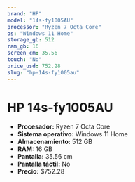 ```yaml
---
brand: "HP"
model: "14s-fy1005AU"
processor: "Ryzen 7 Octa Core"
os: "Windows 11 Home"
storage_gb: 512
ram_gb: 16
screen_cm: 35.56
touch: "No"
price_usd: 752.28
slug: "hp-14s-fy1005au"
---
```


# HP 14s-fy1005AU

- **Procesador:** Ryzen 7 Octa Core
- **Sistema operativo:** Windows 11 Home
- **Almacenamiento:** 512 GB
- **RAM:** 16 GB
- **Pantalla:** 35.56 cm
- **Pantalla táctil:** No
- **Precio:** $752.28
